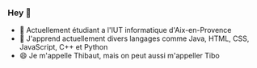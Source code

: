 ### Hey 👋

- 📖 Actuellement étudiant a l'IUT informatique d'Aix-en-Provence
- 🌱 J'apprend actuellement divers langages comme Java, HTML, CSS, JavaScript, C++ et Python
- 😄 Je m'appelle Thibaut, mais on peut aussi m'appeller Tibo

